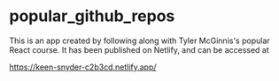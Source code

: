 # popular_github_repos

This is an app created by following along with Tyler McGinnis's popular React course. It has been published on Netlify, and can be accessed at 

https://keen-snyder-c2b3cd.netlify.app/

